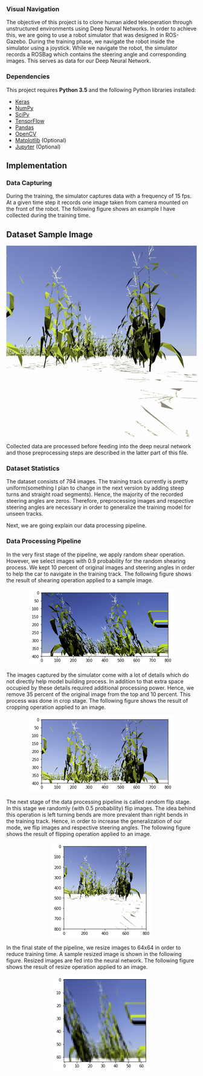 ### Visual Navigation 

The objective of this project is to clone human aided teleoperation through unstructured environments using Deep Neural Networks. In order to achieve this, we are going to use a robot simulator that was designed in ROS-Gazebo. During the training phase, we navigate the robot inside the simulator using a joystick. While we navigate the robot, the simulator records a ROSBag which contains the steering angle and corresponding images. This serves as data for our Deep Neural Network. 

### Dependencies

This project requires **Python 3.5** and the following Python libraries installed:

- [Keras](https://keras.io/)
- [NumPy](http://www.numpy.org/)
- [SciPy](https://www.scipy.org/)
- [TensorFlow](http://tensorflow.org)
- [Pandas](http://pandas.pydata.org/)
- [OpenCV](http://opencv.org/)
- [Matplotlib](http://matplotlib.org/) (Optional)
- [Jupyter](http://jupyter.org/) (Optional)

## Implementation

### Data Capturing

During the training, the simulator captures data with a frequency of 15 fps. At a given time step it records one image taken from camera mounted on the front of the robot. The following figure shows an example I have collected during the training time.


Dataset Sample Image
-----
![right](./images/1.jpg)

Collected data are processed before feeding into the deep neural network and those preprocessing steps are described in the latter part of this file. 

### Dataset Statistics
The dataset consists of 794 images. The training track currently is pretty uniform(something I plan to change in the next version by adding steep turns and straight road segments). Hence, the majority of the recorded steering angles are zeros. Therefore, preprocessing images and respective steering angles are necessary in order to generalize the training model for unseen tracks.

Next, we are going explain our data processing pipeline.

### Data Processing Pipeline
In the very first stage of the pipeline, we apply random shear operation. However, we select images with 0.9 probability for the random shearing process. We kept 10 percent of original images and steering angles in order to help the car to navigate in the training track. The following figure shows the result of shearing operation applied to a sample image.

<p align="center">
 <img src="./images/sheared.png">
</p>

The images captured by the simulator come with a lot of details which do not directly help model building process.  In addition to that extra space occupied by these details required additional processing power. Hence, we remove 35 percent of the original image from the top and 10 percent. This process was done in crop stage. The following figure shows the result of cropping operation applied to an image.

<p align="center">
 <img src="./images/cropped.png">
</p>

The next stage of the data processing pipeline is called random flip stage. In this stage we randomly (with 0.5 probability) flip images. The idea behind this operation is left turning bends are more prevalent than right bends in the training track. Hence, in order to increase the generalization of our mode, we flip images and respective steering angles. The following figure shows the result of flipping operation applied to an image.

<p align="center">
 <img src="./images/flipped.png">
</p>

In the final state of the pipeline, we resize images to 64x64 in order to reduce training time. A sample resized image is shown in the following figure. Resized images are fed into the neural network. The following figure shows the result of resize operation applied to an image.

<p align="center">
 <img src="./images/resized.png">
</p>